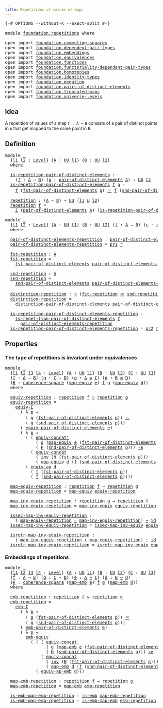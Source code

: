 ```yaml
---
title: Repetitions of values of maps
---
```


<pre class="Agda"><a id="55" class="Symbol">{-#</a> <a id="59" class="Keyword">OPTIONS</a> <a id="67" class="Pragma">--without-K</a> <a id="79" class="Pragma">--exact-split</a> <a id="93" class="Symbol">#-}</a>

<a id="98" class="Keyword">module</a> <a id="105" href="foundation.repetitions.html" class="Module">foundation.repetitions</a> <a id="128" class="Keyword">where</a>

<a id="135" class="Keyword">open</a> <a id="140" class="Keyword">import</a> <a id="147" href="foundation.commuting-squares.html" class="Module">foundation.commuting-squares</a>
<a id="176" class="Keyword">open</a> <a id="181" class="Keyword">import</a> <a id="188" href="foundation.dependent-pair-types.html" class="Module">foundation.dependent-pair-types</a>
<a id="220" class="Keyword">open</a> <a id="225" class="Keyword">import</a> <a id="232" href="foundation.embeddings.html" class="Module">foundation.embeddings</a>
<a id="254" class="Keyword">open</a> <a id="259" class="Keyword">import</a> <a id="266" href="foundation.equivalences.html" class="Module">foundation.equivalences</a>
<a id="290" class="Keyword">open</a> <a id="295" class="Keyword">import</a> <a id="302" href="foundation.functions.html" class="Module">foundation.functions</a>
<a id="323" class="Keyword">open</a> <a id="328" class="Keyword">import</a> <a id="335" href="foundation.functoriality-dependent-pair-types.html" class="Module">foundation.functoriality-dependent-pair-types</a>
<a id="381" class="Keyword">open</a> <a id="386" class="Keyword">import</a> <a id="393" href="foundation.homotopies.html" class="Module">foundation.homotopies</a>
<a id="415" class="Keyword">open</a> <a id="420" class="Keyword">import</a> <a id="427" href="foundation.identity-types.html" class="Module">foundation.identity-types</a>
<a id="453" class="Keyword">open</a> <a id="458" class="Keyword">import</a> <a id="465" href="foundation.negation.html" class="Module">foundation.negation</a>
<a id="485" class="Keyword">open</a> <a id="490" class="Keyword">import</a> <a id="497" href="foundation.pairs-of-distinct-elements.html" class="Module">foundation.pairs-of-distinct-elements</a>
<a id="535" class="Keyword">open</a> <a id="540" class="Keyword">import</a> <a id="547" href="foundation.truncated-maps.html" class="Module">foundation.truncated-maps</a>
<a id="573" class="Keyword">open</a> <a id="578" class="Keyword">import</a> <a id="585" href="foundation.universe-levels.html" class="Module">foundation.universe-levels</a>
</pre>
## Idea

A repetition of values of a map `f : A → B` consists of a pair of distinct points in `A` that get mapped to the same point in `B`.

## Definition

<pre class="Agda"><a id="781" class="Keyword">module</a> <a id="788" href="foundation.repetitions.html#788" class="Module">_</a>
  <a id="792" class="Symbol">{</a><a id="793" href="foundation.repetitions.html#793" class="Bound">l1</a> <a id="796" href="foundation.repetitions.html#796" class="Bound">l2</a> <a id="799" class="Symbol">:</a> <a id="801" href="Agda.Primitive.html#597" class="Postulate">Level</a><a id="806" class="Symbol">}</a> <a id="808" class="Symbol">{</a><a id="809" href="foundation.repetitions.html#809" class="Bound">A</a> <a id="811" class="Symbol">:</a> <a id="813" href="foundation-core.universe-levels.html#235" class="Primitive">UU</a> <a id="816" href="foundation.repetitions.html#793" class="Bound">l1</a><a id="818" class="Symbol">}</a> <a id="820" class="Symbol">{</a><a id="821" href="foundation.repetitions.html#821" class="Bound">B</a> <a id="823" class="Symbol">:</a> <a id="825" href="foundation-core.universe-levels.html#235" class="Primitive">UU</a> <a id="828" href="foundation.repetitions.html#796" class="Bound">l2</a><a id="830" class="Symbol">}</a>
  <a id="834" class="Keyword">where</a>

  <a id="843" href="foundation.repetitions.html#843" class="Function">is-repetition-pair-of-distinct-elements</a> <a id="883" class="Symbol">:</a>
    <a id="889" class="Symbol">(</a><a id="890" href="foundation.repetitions.html#890" class="Bound">f</a> <a id="892" class="Symbol">:</a> <a id="894" href="foundation.repetitions.html#809" class="Bound">A</a> <a id="896" class="Symbol">→</a> <a id="898" href="foundation.repetitions.html#821" class="Bound">B</a><a id="899" class="Symbol">)</a> <a id="901" class="Symbol">(</a><a id="902" href="foundation.repetitions.html#902" class="Bound">p</a> <a id="904" class="Symbol">:</a> <a id="906" href="foundation.pairs-of-distinct-elements.html#1376" class="Function">pair-of-distinct-elements</a> <a id="932" href="foundation.repetitions.html#809" class="Bound">A</a><a id="933" class="Symbol">)</a> <a id="935" class="Symbol">→</a> <a id="937" href="foundation-core.universe-levels.html#235" class="Primitive">UU</a> <a id="940" href="foundation.repetitions.html#796" class="Bound">l2</a>
  <a id="945" href="foundation.repetitions.html#843" class="Function">is-repetition-pair-of-distinct-elements</a> <a id="985" href="foundation.repetitions.html#985" class="Bound">f</a> <a id="987" href="foundation.repetitions.html#987" class="Bound">p</a> <a id="989" class="Symbol">=</a>
    <a id="995" href="foundation.repetitions.html#985" class="Bound">f</a> <a id="997" class="Symbol">(</a><a id="998" href="foundation.pairs-of-distinct-elements.html#1578" class="Function">fst-pair-of-distinct-elements</a> <a id="1028" href="foundation.repetitions.html#987" class="Bound">p</a><a id="1029" class="Symbol">)</a> <a id="1031" href="foundation-core.identity-types.html#1865" class="Function Operator">＝</a> <a id="1033" href="foundation.repetitions.html#985" class="Bound">f</a> <a id="1035" class="Symbol">(</a><a id="1036" href="foundation.pairs-of-distinct-elements.html#1655" class="Function">snd-pair-of-distinct-elements</a> <a id="1066" href="foundation.repetitions.html#987" class="Bound">p</a><a id="1067" class="Symbol">)</a>
  
  <a id="1074" href="foundation.repetitions.html#1074" class="Function">repetition</a> <a id="1085" class="Symbol">:</a> <a id="1087" class="Symbol">(</a><a id="1088" href="foundation.repetitions.html#809" class="Bound">A</a> <a id="1090" class="Symbol">→</a> <a id="1092" href="foundation.repetitions.html#821" class="Bound">B</a><a id="1093" class="Symbol">)</a> <a id="1095" class="Symbol">→</a> <a id="1097" href="foundation-core.universe-levels.html#235" class="Primitive">UU</a> <a id="1100" class="Symbol">(</a><a id="1101" href="foundation.repetitions.html#793" class="Bound">l1</a> <a id="1104" href="Agda.Primitive.html#810" class="Primitive Operator">⊔</a> <a id="1106" href="foundation.repetitions.html#796" class="Bound">l2</a><a id="1108" class="Symbol">)</a>
  <a id="1112" href="foundation.repetitions.html#1074" class="Function">repetition</a> <a id="1123" href="foundation.repetitions.html#1123" class="Bound">f</a> <a id="1125" class="Symbol">=</a>
    <a id="1131" href="foundation-core.dependent-pair-types.html#515" class="Record">Σ</a> <a id="1133" class="Symbol">(</a><a id="1134" href="foundation.pairs-of-distinct-elements.html#1376" class="Function">pair-of-distinct-elements</a> <a id="1160" href="foundation.repetitions.html#809" class="Bound">A</a><a id="1161" class="Symbol">)</a> <a id="1163" class="Symbol">(</a><a id="1164" href="foundation.repetitions.html#843" class="Function">is-repetition-pair-of-distinct-elements</a> <a id="1204" href="foundation.repetitions.html#1123" class="Bound">f</a><a id="1205" class="Symbol">)</a>

<a id="1208" class="Keyword">module</a> <a id="1215" href="foundation.repetitions.html#1215" class="Module">_</a>
  <a id="1219" class="Symbol">{</a><a id="1220" href="foundation.repetitions.html#1220" class="Bound">l1</a> <a id="1223" href="foundation.repetitions.html#1223" class="Bound">l2</a> <a id="1226" class="Symbol">:</a> <a id="1228" href="Agda.Primitive.html#597" class="Postulate">Level</a><a id="1233" class="Symbol">}</a> <a id="1235" class="Symbol">{</a><a id="1236" href="foundation.repetitions.html#1236" class="Bound">A</a> <a id="1238" class="Symbol">:</a> <a id="1240" href="foundation-core.universe-levels.html#235" class="Primitive">UU</a> <a id="1243" href="foundation.repetitions.html#1220" class="Bound">l1</a><a id="1245" class="Symbol">}</a> <a id="1247" class="Symbol">{</a><a id="1248" href="foundation.repetitions.html#1248" class="Bound">B</a> <a id="1250" class="Symbol">:</a> <a id="1252" href="foundation-core.universe-levels.html#235" class="Primitive">UU</a> <a id="1255" href="foundation.repetitions.html#1223" class="Bound">l2</a><a id="1257" class="Symbol">}</a> <a id="1259" class="Symbol">(</a><a id="1260" href="foundation.repetitions.html#1260" class="Bound">f</a> <a id="1262" class="Symbol">:</a> <a id="1264" href="foundation.repetitions.html#1236" class="Bound">A</a> <a id="1266" class="Symbol">→</a> <a id="1268" href="foundation.repetitions.html#1248" class="Bound">B</a><a id="1269" class="Symbol">)</a> <a id="1271" class="Symbol">(</a><a id="1272" href="foundation.repetitions.html#1272" class="Bound">r</a> <a id="1274" class="Symbol">:</a> <a id="1276" href="foundation.repetitions.html#1074" class="Function">repetition</a> <a id="1287" href="foundation.repetitions.html#1260" class="Bound">f</a><a id="1288" class="Symbol">)</a>
  <a id="1292" class="Keyword">where</a>

  <a id="1301" href="foundation.repetitions.html#1301" class="Function">pair-of-distinct-elements-repetition</a> <a id="1338" class="Symbol">:</a> <a id="1340" href="foundation.pairs-of-distinct-elements.html#1376" class="Function">pair-of-distinct-elements</a> <a id="1366" href="foundation.repetitions.html#1236" class="Bound">A</a>
  <a id="1370" href="foundation.repetitions.html#1301" class="Function">pair-of-distinct-elements-repetition</a> <a id="1407" class="Symbol">=</a> <a id="1409" href="foundation-core.dependent-pair-types.html#605" class="Field">pr1</a> <a id="1413" href="foundation.repetitions.html#1272" class="Bound">r</a>

  <a id="1418" href="foundation.repetitions.html#1418" class="Function">fst-repetition</a> <a id="1433" class="Symbol">:</a> <a id="1435" href="foundation.repetitions.html#1236" class="Bound">A</a>
  <a id="1439" href="foundation.repetitions.html#1418" class="Function">fst-repetition</a> <a id="1454" class="Symbol">=</a>
    <a id="1460" href="foundation.pairs-of-distinct-elements.html#1578" class="Function">fst-pair-of-distinct-elements</a> <a id="1490" href="foundation.repetitions.html#1301" class="Function">pair-of-distinct-elements-repetition</a>

  <a id="1530" href="foundation.repetitions.html#1530" class="Function">snd-repetition</a> <a id="1545" class="Symbol">:</a> <a id="1547" href="foundation.repetitions.html#1236" class="Bound">A</a>
  <a id="1551" href="foundation.repetitions.html#1530" class="Function">snd-repetition</a> <a id="1566" class="Symbol">=</a>
    <a id="1572" href="foundation.pairs-of-distinct-elements.html#1655" class="Function">snd-pair-of-distinct-elements</a> <a id="1602" href="foundation.repetitions.html#1301" class="Function">pair-of-distinct-elements-repetition</a>

  <a id="1642" href="foundation.repetitions.html#1642" class="Function">distinction-repetition</a> <a id="1665" class="Symbol">:</a> <a id="1667" href="foundation-core.negation.html#465" class="Function">¬</a> <a id="1669" class="Symbol">(</a><a id="1670" href="foundation.repetitions.html#1418" class="Function">fst-repetition</a> <a id="1685" href="foundation-core.identity-types.html#1865" class="Function Operator">＝</a> <a id="1687" href="foundation.repetitions.html#1530" class="Function">snd-repetition</a><a id="1701" class="Symbol">)</a>
  <a id="1705" href="foundation.repetitions.html#1642" class="Function">distinction-repetition</a> <a id="1728" class="Symbol">=</a>
    <a id="1734" href="foundation.pairs-of-distinct-elements.html#1738" class="Function">distinction-pair-of-distinct-elements</a> <a id="1772" href="foundation.repetitions.html#1301" class="Function">pair-of-distinct-elements-repetition</a>

  <a id="1812" href="foundation.repetitions.html#1812" class="Function">is-repetition-pair-of-distinct-elements-repetition</a> <a id="1863" class="Symbol">:</a>
    <a id="1869" href="foundation.repetitions.html#843" class="Function">is-repetition-pair-of-distinct-elements</a> <a id="1909" href="foundation.repetitions.html#1260" class="Bound">f</a>
      <a id="1917" href="foundation.repetitions.html#1301" class="Function">pair-of-distinct-elements-repetition</a>
  <a id="1956" href="foundation.repetitions.html#1812" class="Function">is-repetition-pair-of-distinct-elements-repetition</a> <a id="2007" class="Symbol">=</a> <a id="2009" href="foundation-core.dependent-pair-types.html#617" class="Field">pr2</a> <a id="2013" href="foundation.repetitions.html#1272" class="Bound">r</a>
</pre>
## Properties

### The type of repetitions is invariant under equivalences

<pre class="Agda"><a id="2104" class="Keyword">module</a> <a id="2111" href="foundation.repetitions.html#2111" class="Module">_</a>
  <a id="2115" class="Symbol">{</a><a id="2116" href="foundation.repetitions.html#2116" class="Bound">l1</a> <a id="2119" href="foundation.repetitions.html#2119" class="Bound">l2</a> <a id="2122" href="foundation.repetitions.html#2122" class="Bound">l3</a> <a id="2125" href="foundation.repetitions.html#2125" class="Bound">l4</a> <a id="2128" class="Symbol">:</a> <a id="2130" href="Agda.Primitive.html#597" class="Postulate">Level</a><a id="2135" class="Symbol">}</a> <a id="2137" class="Symbol">{</a><a id="2138" href="foundation.repetitions.html#2138" class="Bound">A</a> <a id="2140" class="Symbol">:</a> <a id="2142" href="foundation-core.universe-levels.html#235" class="Primitive">UU</a> <a id="2145" href="foundation.repetitions.html#2116" class="Bound">l1</a><a id="2147" class="Symbol">}</a> <a id="2149" class="Symbol">{</a><a id="2150" href="foundation.repetitions.html#2150" class="Bound">B</a> <a id="2152" class="Symbol">:</a> <a id="2154" href="foundation-core.universe-levels.html#235" class="Primitive">UU</a> <a id="2157" href="foundation.repetitions.html#2119" class="Bound">l2</a><a id="2159" class="Symbol">}</a> <a id="2161" class="Symbol">{</a><a id="2162" href="foundation.repetitions.html#2162" class="Bound">C</a> <a id="2164" class="Symbol">:</a> <a id="2166" href="foundation-core.universe-levels.html#235" class="Primitive">UU</a> <a id="2169" href="foundation.repetitions.html#2122" class="Bound">l3</a><a id="2171" class="Symbol">}</a> <a id="2173" class="Symbol">{</a><a id="2174" href="foundation.repetitions.html#2174" class="Bound">D</a> <a id="2176" class="Symbol">:</a> <a id="2178" href="foundation-core.universe-levels.html#235" class="Primitive">UU</a> <a id="2181" href="foundation.repetitions.html#2125" class="Bound">l4</a><a id="2183" class="Symbol">}</a>
  <a id="2187" class="Symbol">(</a><a id="2188" href="foundation.repetitions.html#2188" class="Bound">f</a> <a id="2190" class="Symbol">:</a> <a id="2192" href="foundation.repetitions.html#2138" class="Bound">A</a> <a id="2194" class="Symbol">→</a> <a id="2196" href="foundation.repetitions.html#2150" class="Bound">B</a><a id="2197" class="Symbol">)</a> <a id="2199" class="Symbol">(</a><a id="2200" href="foundation.repetitions.html#2200" class="Bound">g</a> <a id="2202" class="Symbol">:</a> <a id="2204" href="foundation.repetitions.html#2162" class="Bound">C</a> <a id="2206" class="Symbol">→</a> <a id="2208" href="foundation.repetitions.html#2174" class="Bound">D</a><a id="2209" class="Symbol">)</a> <a id="2211" class="Symbol">(</a><a id="2212" href="foundation.repetitions.html#2212" class="Bound">e</a> <a id="2214" class="Symbol">:</a> <a id="2216" href="foundation.repetitions.html#2138" class="Bound">A</a> <a id="2218" href="foundation-core.equivalences.html#1621" class="Function Operator">≃</a> <a id="2220" href="foundation.repetitions.html#2162" class="Bound">C</a><a id="2221" class="Symbol">)</a> <a id="2223" class="Symbol">(</a><a id="2224" href="foundation.repetitions.html#2224" class="Bound">d</a> <a id="2226" class="Symbol">:</a> <a id="2228" href="foundation.repetitions.html#2150" class="Bound">B</a> <a id="2230" href="foundation-core.equivalences.html#1621" class="Function Operator">≃</a> <a id="2232" href="foundation.repetitions.html#2174" class="Bound">D</a><a id="2233" class="Symbol">)</a>
  <a id="2237" class="Symbol">(</a><a id="2238" href="foundation.repetitions.html#2238" class="Bound">H</a> <a id="2240" class="Symbol">:</a> <a id="2242" href="foundation-core.commuting-squares.html#545" class="Function">coherence-square</a> <a id="2259" class="Symbol">(</a><a id="2260" href="foundation-core.equivalences.html#1821" class="Function">map-equiv</a> <a id="2270" href="foundation.repetitions.html#2212" class="Bound">e</a><a id="2271" class="Symbol">)</a> <a id="2273" href="foundation.repetitions.html#2188" class="Bound">f</a> <a id="2275" href="foundation.repetitions.html#2200" class="Bound">g</a> <a id="2277" class="Symbol">(</a><a id="2278" href="foundation-core.equivalences.html#1821" class="Function">map-equiv</a> <a id="2288" href="foundation.repetitions.html#2224" class="Bound">d</a><a id="2289" class="Symbol">))</a>
  <a id="2294" class="Keyword">where</a>

  <a id="2303" href="foundation.repetitions.html#2303" class="Function">equiv-repetition</a> <a id="2320" class="Symbol">:</a> <a id="2322" href="foundation.repetitions.html#1074" class="Function">repetition</a> <a id="2333" href="foundation.repetitions.html#2188" class="Bound">f</a> <a id="2335" href="foundation-core.equivalences.html#1621" class="Function Operator">≃</a> <a id="2337" href="foundation.repetitions.html#1074" class="Function">repetition</a> <a id="2348" href="foundation.repetitions.html#2200" class="Bound">g</a>
  <a id="2352" href="foundation.repetitions.html#2303" class="Function">equiv-repetition</a> <a id="2369" class="Symbol">=</a>
    <a id="2375" href="foundation-core.functoriality-dependent-pair-types.html#10434" class="Function">equiv-Σ</a>
      <a id="2389" class="Symbol">(</a> <a id="2391" class="Symbol">λ</a> <a id="2393" href="foundation.repetitions.html#2393" class="Bound">p</a> <a id="2395" class="Symbol">→</a>
        <a id="2405" class="Symbol">(</a> <a id="2407" href="foundation.repetitions.html#2200" class="Bound">g</a> <a id="2409" class="Symbol">(</a><a id="2410" href="foundation.pairs-of-distinct-elements.html#1578" class="Function">fst-pair-of-distinct-elements</a> <a id="2440" href="foundation.repetitions.html#2393" class="Bound">p</a><a id="2441" class="Symbol">))</a> <a id="2444" href="foundation-core.identity-types.html#1865" class="Function Operator">＝</a>
        <a id="2454" class="Symbol">(</a> <a id="2456" href="foundation.repetitions.html#2200" class="Bound">g</a> <a id="2458" class="Symbol">(</a><a id="2459" href="foundation.pairs-of-distinct-elements.html#1655" class="Function">snd-pair-of-distinct-elements</a> <a id="2489" href="foundation.repetitions.html#2393" class="Bound">p</a><a id="2490" class="Symbol">)))</a>
      <a id="2500" class="Symbol">(</a> <a id="2502" href="foundation.pairs-of-distinct-elements.html#6409" class="Function">equiv-pair-of-distinct-elements</a> <a id="2534" href="foundation.repetitions.html#2212" class="Bound">e</a><a id="2535" class="Symbol">)</a>
      <a id="2543" class="Symbol">(</a> <a id="2545" class="Symbol">λ</a> <a id="2547" href="foundation.repetitions.html#2547" class="Bound">p</a> <a id="2549" class="Symbol">→</a>
        <a id="2559" class="Symbol">(</a> <a id="2561" class="Symbol">(</a> <a id="2563" href="foundation.identity-types.html#2709" class="Function">equiv-concat&#39;</a>
            <a id="2589" class="Symbol">(</a> <a id="2591" href="foundation.repetitions.html#2200" class="Bound">g</a> <a id="2593" class="Symbol">(</a><a id="2594" href="foundation-core.equivalences.html#1821" class="Function">map-equiv</a> <a id="2604" href="foundation.repetitions.html#2212" class="Bound">e</a> <a id="2606" class="Symbol">(</a><a id="2607" href="foundation.pairs-of-distinct-elements.html#1578" class="Function">fst-pair-of-distinct-elements</a> <a id="2637" href="foundation.repetitions.html#2547" class="Bound">p</a><a id="2638" class="Symbol">)))</a>
            <a id="2654" class="Symbol">(</a> <a id="2656" href="foundation.repetitions.html#2238" class="Bound">H</a> <a id="2658" class="Symbol">(</a><a id="2659" href="foundation.pairs-of-distinct-elements.html#1655" class="Function">snd-pair-of-distinct-elements</a> <a id="2689" href="foundation.repetitions.html#2547" class="Bound">p</a><a id="2690" class="Symbol">)))</a> <a id="2694" href="foundation-core.equivalences.html#7869" class="Function Operator">∘e</a>
          <a id="2707" class="Symbol">(</a> <a id="2709" href="foundation.identity-types.html#1935" class="Function">equiv-concat</a>
            <a id="2734" class="Symbol">(</a> <a id="2736" href="foundation-core.identity-types.html#2729" class="Function">inv</a> <a id="2740" class="Symbol">(</a><a id="2741" href="foundation.repetitions.html#2238" class="Bound">H</a> <a id="2743" class="Symbol">(</a><a id="2744" href="foundation.pairs-of-distinct-elements.html#1578" class="Function">fst-pair-of-distinct-elements</a> <a id="2774" href="foundation.repetitions.html#2547" class="Bound">p</a><a id="2775" class="Symbol">)))</a>
            <a id="2791" class="Symbol">(</a> <a id="2793" href="foundation-core.equivalences.html#1821" class="Function">map-equiv</a> <a id="2803" href="foundation.repetitions.html#2224" class="Bound">d</a> <a id="2805" class="Symbol">(</a><a id="2806" href="foundation.repetitions.html#2188" class="Bound">f</a> <a id="2808" class="Symbol">(</a><a id="2809" href="foundation.pairs-of-distinct-elements.html#1655" class="Function">snd-pair-of-distinct-elements</a> <a id="2839" href="foundation.repetitions.html#2547" class="Bound">p</a><a id="2840" class="Symbol">)))))</a> <a id="2846" href="foundation-core.equivalences.html#7869" class="Function Operator">∘e</a>
        <a id="2857" class="Symbol">(</a> <a id="2859" href="foundation-core.equivalences.html#16746" class="Function">equiv-ap</a> <a id="2868" href="foundation.repetitions.html#2224" class="Bound">d</a>
          <a id="2880" class="Symbol">(</a> <a id="2882" href="foundation.repetitions.html#2188" class="Bound">f</a> <a id="2884" class="Symbol">(</a><a id="2885" href="foundation.pairs-of-distinct-elements.html#1578" class="Function">fst-pair-of-distinct-elements</a> <a id="2915" href="foundation.repetitions.html#2547" class="Bound">p</a><a id="2916" class="Symbol">))</a>
          <a id="2929" class="Symbol">(</a> <a id="2931" href="foundation.repetitions.html#2188" class="Bound">f</a> <a id="2933" class="Symbol">(</a><a id="2934" href="foundation.pairs-of-distinct-elements.html#1655" class="Function">snd-pair-of-distinct-elements</a> <a id="2964" href="foundation.repetitions.html#2547" class="Bound">p</a><a id="2965" class="Symbol">))))</a>

  <a id="2973" href="foundation.repetitions.html#2973" class="Function">map-equiv-repetition</a> <a id="2994" class="Symbol">:</a> <a id="2996" href="foundation.repetitions.html#1074" class="Function">repetition</a> <a id="3007" href="foundation.repetitions.html#2188" class="Bound">f</a> <a id="3009" class="Symbol">→</a> <a id="3011" href="foundation.repetitions.html#1074" class="Function">repetition</a> <a id="3022" href="foundation.repetitions.html#2200" class="Bound">g</a>
  <a id="3026" href="foundation.repetitions.html#2973" class="Function">map-equiv-repetition</a> <a id="3047" class="Symbol">=</a> <a id="3049" href="foundation-core.equivalences.html#1821" class="Function">map-equiv</a> <a id="3059" href="foundation.repetitions.html#2303" class="Function">equiv-repetition</a>

  <a id="3079" href="foundation.repetitions.html#3079" class="Function">map-inv-equiv-repetition</a> <a id="3104" class="Symbol">:</a> <a id="3106" href="foundation.repetitions.html#1074" class="Function">repetition</a> <a id="3117" href="foundation.repetitions.html#2200" class="Bound">g</a> <a id="3119" class="Symbol">→</a> <a id="3121" href="foundation.repetitions.html#1074" class="Function">repetition</a> <a id="3132" href="foundation.repetitions.html#2188" class="Bound">f</a>
  <a id="3136" href="foundation.repetitions.html#3079" class="Function">map-inv-equiv-repetition</a> <a id="3161" class="Symbol">=</a> <a id="3163" href="foundation-core.equivalences.html#5036" class="Function">map-inv-equiv</a> <a id="3177" href="foundation.repetitions.html#2303" class="Function">equiv-repetition</a>

  <a id="3197" href="foundation.repetitions.html#3197" class="Function">issec-map-inv-equiv-repetition</a> <a id="3228" class="Symbol">:</a>
    <a id="3234" class="Symbol">(</a> <a id="3236" href="foundation.repetitions.html#2973" class="Function">map-equiv-repetition</a> <a id="3257" href="foundation-core.functions.html#420" class="Function Operator">∘</a> <a id="3259" href="foundation.repetitions.html#3079" class="Function">map-inv-equiv-repetition</a><a id="3283" class="Symbol">)</a> <a id="3285" href="foundation-core.homotopies.html#627" class="Function Operator">~</a> <a id="3287" href="foundation-core.functions.html#322" class="Function">id</a>
  <a id="3292" href="foundation.repetitions.html#3197" class="Function">issec-map-inv-equiv-repetition</a> <a id="3323" class="Symbol">=</a> <a id="3325" href="foundation-core.equivalences.html#5119" class="Function">issec-map-inv-equiv</a> <a id="3345" href="foundation.repetitions.html#2303" class="Function">equiv-repetition</a>

  <a id="3365" href="foundation.repetitions.html#3365" class="Function">isretr-map-inv-equiv-repetition</a> <a id="3397" class="Symbol">:</a>
    <a id="3403" class="Symbol">(</a> <a id="3405" href="foundation.repetitions.html#3079" class="Function">map-inv-equiv-repetition</a> <a id="3430" href="foundation-core.functions.html#420" class="Function Operator">∘</a> <a id="3432" href="foundation.repetitions.html#2973" class="Function">map-equiv-repetition</a><a id="3452" class="Symbol">)</a> <a id="3454" href="foundation-core.homotopies.html#627" class="Function Operator">~</a> <a id="3456" href="foundation-core.functions.html#322" class="Function">id</a>
  <a id="3461" href="foundation.repetitions.html#3365" class="Function">isretr-map-inv-equiv-repetition</a> <a id="3493" class="Symbol">=</a> <a id="3495" href="foundation-core.equivalences.html#5251" class="Function">isretr-map-inv-equiv</a> <a id="3516" href="foundation.repetitions.html#2303" class="Function">equiv-repetition</a>
</pre>
### Embeddings of repetitions

<pre class="Agda"><a id="3577" class="Keyword">module</a> <a id="3584" href="foundation.repetitions.html#3584" class="Module">_</a>
  <a id="3588" class="Symbol">{</a><a id="3589" href="foundation.repetitions.html#3589" class="Bound">l1</a> <a id="3592" href="foundation.repetitions.html#3592" class="Bound">l2</a> <a id="3595" href="foundation.repetitions.html#3595" class="Bound">l3</a> <a id="3598" href="foundation.repetitions.html#3598" class="Bound">l4</a> <a id="3601" class="Symbol">:</a> <a id="3603" href="Agda.Primitive.html#597" class="Postulate">Level</a><a id="3608" class="Symbol">}</a> <a id="3610" class="Symbol">{</a><a id="3611" href="foundation.repetitions.html#3611" class="Bound">A</a> <a id="3613" class="Symbol">:</a> <a id="3615" href="foundation-core.universe-levels.html#235" class="Primitive">UU</a> <a id="3618" href="foundation.repetitions.html#3589" class="Bound">l1</a><a id="3620" class="Symbol">}</a> <a id="3622" class="Symbol">{</a><a id="3623" href="foundation.repetitions.html#3623" class="Bound">B</a> <a id="3625" class="Symbol">:</a> <a id="3627" href="foundation-core.universe-levels.html#235" class="Primitive">UU</a> <a id="3630" href="foundation.repetitions.html#3592" class="Bound">l2</a><a id="3632" class="Symbol">}</a> <a id="3634" class="Symbol">{</a><a id="3635" href="foundation.repetitions.html#3635" class="Bound">C</a> <a id="3637" class="Symbol">:</a> <a id="3639" href="foundation-core.universe-levels.html#235" class="Primitive">UU</a> <a id="3642" href="foundation.repetitions.html#3595" class="Bound">l3</a><a id="3644" class="Symbol">}</a> <a id="3646" class="Symbol">{</a><a id="3647" href="foundation.repetitions.html#3647" class="Bound">D</a> <a id="3649" class="Symbol">:</a> <a id="3651" href="foundation-core.universe-levels.html#235" class="Primitive">UU</a> <a id="3654" href="foundation.repetitions.html#3598" class="Bound">l4</a><a id="3656" class="Symbol">}</a>
  <a id="3660" class="Symbol">(</a><a id="3661" href="foundation.repetitions.html#3661" class="Bound">f</a> <a id="3663" class="Symbol">:</a> <a id="3665" href="foundation.repetitions.html#3611" class="Bound">A</a> <a id="3667" class="Symbol">→</a> <a id="3669" href="foundation.repetitions.html#3623" class="Bound">B</a><a id="3670" class="Symbol">)</a> <a id="3672" class="Symbol">(</a><a id="3673" href="foundation.repetitions.html#3673" class="Bound">g</a> <a id="3675" class="Symbol">:</a> <a id="3677" href="foundation.repetitions.html#3635" class="Bound">C</a> <a id="3679" class="Symbol">→</a> <a id="3681" href="foundation.repetitions.html#3647" class="Bound">D</a><a id="3682" class="Symbol">)</a> <a id="3684" class="Symbol">(</a><a id="3685" href="foundation.repetitions.html#3685" class="Bound">e</a> <a id="3687" class="Symbol">:</a> <a id="3689" href="foundation.repetitions.html#3611" class="Bound">A</a> <a id="3691" href="foundation-core.embeddings.html#1074" class="Function Operator">↪</a> <a id="3693" href="foundation.repetitions.html#3635" class="Bound">C</a><a id="3694" class="Symbol">)</a> <a id="3696" class="Symbol">(</a><a id="3697" href="foundation.repetitions.html#3697" class="Bound">d</a> <a id="3699" class="Symbol">:</a> <a id="3701" href="foundation.repetitions.html#3623" class="Bound">B</a> <a id="3703" href="foundation-core.embeddings.html#1074" class="Function Operator">↪</a> <a id="3705" href="foundation.repetitions.html#3647" class="Bound">D</a><a id="3706" class="Symbol">)</a>
  <a id="3710" class="Symbol">(</a><a id="3711" href="foundation.repetitions.html#3711" class="Bound">H</a> <a id="3713" class="Symbol">:</a> <a id="3715" href="foundation-core.commuting-squares.html#545" class="Function">coherence-square</a> <a id="3732" class="Symbol">(</a><a id="3733" href="foundation-core.embeddings.html#1217" class="Function">map-emb</a> <a id="3741" href="foundation.repetitions.html#3685" class="Bound">e</a><a id="3742" class="Symbol">)</a> <a id="3744" href="foundation.repetitions.html#3661" class="Bound">f</a> <a id="3746" href="foundation.repetitions.html#3673" class="Bound">g</a> <a id="3748" class="Symbol">(</a><a id="3749" href="foundation-core.embeddings.html#1217" class="Function">map-emb</a> <a id="3757" href="foundation.repetitions.html#3697" class="Bound">d</a><a id="3758" class="Symbol">))</a>
  <a id="3763" class="Keyword">where</a>

  <a id="3772" href="foundation.repetitions.html#3772" class="Function">emb-repetition</a> <a id="3787" class="Symbol">:</a> <a id="3789" href="foundation.repetitions.html#1074" class="Function">repetition</a> <a id="3800" href="foundation.repetitions.html#3661" class="Bound">f</a> <a id="3802" href="foundation-core.embeddings.html#1074" class="Function Operator">↪</a> <a id="3804" href="foundation.repetitions.html#1074" class="Function">repetition</a> <a id="3815" href="foundation.repetitions.html#3673" class="Bound">g</a>
  <a id="3819" href="foundation.repetitions.html#3772" class="Function">emb-repetition</a> <a id="3834" class="Symbol">=</a>
    <a id="3840" href="foundation.embeddings.html#5248" class="Function">emb-Σ</a>
      <a id="3852" class="Symbol">(</a> <a id="3854" class="Symbol">λ</a> <a id="3856" href="foundation.repetitions.html#3856" class="Bound">p</a> <a id="3858" class="Symbol">→</a>
        <a id="3868" class="Symbol">(</a> <a id="3870" href="foundation.repetitions.html#3673" class="Bound">g</a> <a id="3872" class="Symbol">(</a><a id="3873" href="foundation.pairs-of-distinct-elements.html#1578" class="Function">fst-pair-of-distinct-elements</a> <a id="3903" href="foundation.repetitions.html#3856" class="Bound">p</a><a id="3904" class="Symbol">))</a> <a id="3907" href="foundation-core.identity-types.html#1865" class="Function Operator">＝</a>
        <a id="3917" class="Symbol">(</a> <a id="3919" href="foundation.repetitions.html#3673" class="Bound">g</a> <a id="3921" class="Symbol">(</a><a id="3922" href="foundation.pairs-of-distinct-elements.html#1655" class="Function">snd-pair-of-distinct-elements</a> <a id="3952" href="foundation.repetitions.html#3856" class="Bound">p</a><a id="3953" class="Symbol">)))</a>
      <a id="3963" class="Symbol">(</a> <a id="3965" href="foundation.pairs-of-distinct-elements.html#6834" class="Function">emb-pair-of-distinct-elements</a> <a id="3995" href="foundation.repetitions.html#3685" class="Bound">e</a><a id="3996" class="Symbol">)</a>
      <a id="4004" class="Symbol">(</a> <a id="4006" class="Symbol">λ</a> <a id="4008" href="foundation.repetitions.html#4008" class="Bound">p</a> <a id="4010" class="Symbol">→</a>
        <a id="4020" href="foundation.equivalences.html#3246" class="Function">emb-equiv</a>
          <a id="4040" class="Symbol">(</a> <a id="4042" class="Symbol">(</a> <a id="4044" class="Symbol">(</a> <a id="4046" href="foundation.identity-types.html#2709" class="Function">equiv-concat&#39;</a>
                <a id="4076" class="Symbol">(</a> <a id="4078" href="foundation.repetitions.html#3673" class="Bound">g</a> <a id="4080" class="Symbol">(</a><a id="4081" href="foundation-core.embeddings.html#1217" class="Function">map-emb</a> <a id="4089" href="foundation.repetitions.html#3685" class="Bound">e</a> <a id="4091" class="Symbol">(</a><a id="4092" href="foundation.pairs-of-distinct-elements.html#1578" class="Function">fst-pair-of-distinct-elements</a> <a id="4122" href="foundation.repetitions.html#4008" class="Bound">p</a><a id="4123" class="Symbol">)))</a>
                <a id="4143" class="Symbol">(</a> <a id="4145" href="foundation.repetitions.html#3711" class="Bound">H</a> <a id="4147" class="Symbol">(</a><a id="4148" href="foundation.pairs-of-distinct-elements.html#1655" class="Function">snd-pair-of-distinct-elements</a> <a id="4178" href="foundation.repetitions.html#4008" class="Bound">p</a><a id="4179" class="Symbol">)))</a> <a id="4183" href="foundation-core.equivalences.html#7869" class="Function Operator">∘e</a>
              <a id="4200" class="Symbol">(</a> <a id="4202" href="foundation.identity-types.html#1935" class="Function">equiv-concat</a>
                <a id="4231" class="Symbol">(</a> <a id="4233" href="foundation-core.identity-types.html#2729" class="Function">inv</a> <a id="4237" class="Symbol">(</a><a id="4238" href="foundation.repetitions.html#3711" class="Bound">H</a> <a id="4240" class="Symbol">(</a><a id="4241" href="foundation.pairs-of-distinct-elements.html#1578" class="Function">fst-pair-of-distinct-elements</a> <a id="4271" href="foundation.repetitions.html#4008" class="Bound">p</a><a id="4272" class="Symbol">)))</a>
                <a id="4292" class="Symbol">(</a> <a id="4294" href="foundation-core.embeddings.html#1217" class="Function">map-emb</a> <a id="4302" href="foundation.repetitions.html#3697" class="Bound">d</a> <a id="4304" class="Symbol">(</a><a id="4305" href="foundation.repetitions.html#3661" class="Bound">f</a> <a id="4307" class="Symbol">(</a><a id="4308" href="foundation.pairs-of-distinct-elements.html#1655" class="Function">snd-pair-of-distinct-elements</a> <a id="4338" href="foundation.repetitions.html#4008" class="Bound">p</a><a id="4339" class="Symbol">)))))</a> <a id="4345" href="foundation-core.equivalences.html#7869" class="Function Operator">∘e</a>
            <a id="4360" class="Symbol">(</a> <a id="4362" href="foundation-core.embeddings.html#1344" class="Function">equiv-ap-emb</a> <a id="4375" href="foundation.repetitions.html#3697" class="Bound">d</a><a id="4376" class="Symbol">)))</a>

  <a id="4383" href="foundation.repetitions.html#4383" class="Function">map-emb-repetition</a> <a id="4402" class="Symbol">:</a> <a id="4404" href="foundation.repetitions.html#1074" class="Function">repetition</a> <a id="4415" href="foundation.repetitions.html#3661" class="Bound">f</a> <a id="4417" class="Symbol">→</a> <a id="4419" href="foundation.repetitions.html#1074" class="Function">repetition</a> <a id="4430" href="foundation.repetitions.html#3673" class="Bound">g</a>
  <a id="4434" href="foundation.repetitions.html#4383" class="Function">map-emb-repetition</a> <a id="4453" class="Symbol">=</a> <a id="4455" href="foundation-core.embeddings.html#1217" class="Function">map-emb</a> <a id="4463" href="foundation.repetitions.html#3772" class="Function">emb-repetition</a>

  <a id="4481" href="foundation.repetitions.html#4481" class="Function">is-emb-map-emb-repetition</a> <a id="4507" class="Symbol">:</a> <a id="4509" href="foundation-core.embeddings.html#992" class="Function">is-emb</a> <a id="4516" href="foundation.repetitions.html#4383" class="Function">map-emb-repetition</a>
  <a id="4537" href="foundation.repetitions.html#4481" class="Function">is-emb-map-emb-repetition</a> <a id="4563" class="Symbol">=</a> <a id="4565" href="foundation-core.embeddings.html#1264" class="Function">is-emb-map-emb</a> <a id="4580" href="foundation.repetitions.html#3772" class="Function">emb-repetition</a>
</pre>